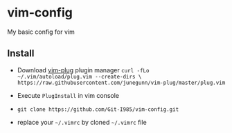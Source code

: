 # vim-config
My basic config for vim

## Install

- Download [vim-plug](https://github.com/junegunn/vim-plug) plugin manager `curl -fLo ~/.vim/autoload/plug.vim --create-dirs \ https://raw.githubusercontent.com/junegunn/vim-plug/master/plug.vim`
- Execute `PlugInstall` in vim console

- ```git clone https://github.com/Git-I985/vim-config.git```

- replace your `~/.vimrc` by cloned `~/.vimrc` file
